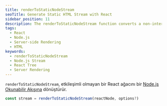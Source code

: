 ```yaml
---
title: renderToStaticNodeStream
seoTitle: Generate Static HTML Stream with React
sidebar_position: 11
description: The renderToStaticNodeStream function converts a non-interactive React tree into a Node.js Readable Stream, allowing for server-side rendering of HTML. This method is essential for producing static content efficiently.
tags: 
  - React
  - Node.js
  - Server-side Rendering
  - HTML
keywords: 
  - renderToStaticNodeStream
  - Node.js Stream
  - React Tree
  - Server Rendering
---
```

`renderToStaticNodeStream`, etkileşimli olmayan bir React ağacını bir [Node.js Okunabilir Akışına](https://nodejs.org/api/stream.html#readable-streams) dönüştürür.

```js
const stream = renderToStaticNodeStream(reactNode, options?)
```